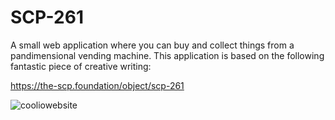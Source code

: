 # SCP-261
A small web application where you can buy and collect things from a pandimensional vending machine. This application is based on the following fantastic piece of creative writing:

https://the-scp.foundation/object/scp-261


![cooliowebsite](https://user-images.githubusercontent.com/11726211/183491904-8d5559cd-2748-4448-a295-01974703848b.png)
